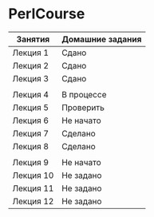 # PerlCourse
| Занятия       | Домашние задания |
| ------------- | ---------------- |
| Лекция 1      | Сдано       |
| Лекция 2      | Сдано       |
| Лекция 3      | Сдано       |
|||
| Лекция 4      | В процессе  |
| Лекция 5      | Проверить   |
| Лекция 6      | Не начато   |
| Лекция 7      | Сделано     |
| Лекция 8      | Сделано     |
|||
| Лекция 9      | Не начато   |
| Лекция 10     | Не задано   |
| Лекция 11     | Не задано   |
| Лекция 12     | Не задано   |

